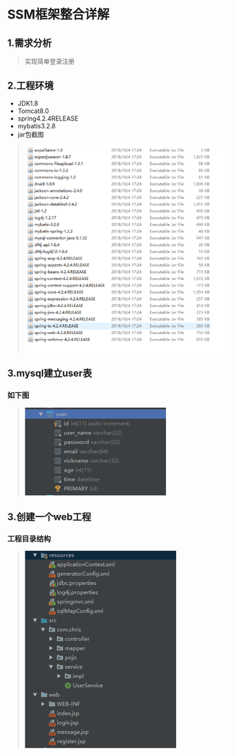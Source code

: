 # SSM框架整合详解
## 1.需求分析
> 实现简单登录注册
## 2.工程环境
* JDK1.8
* Tomcat8.0
* spring4.2.4RELEASE
* mybatis3.2.8
* jar包截图
> ![jars](https://github.com/iamchriswu/SSM-Framework-integration/blob/master/images/jars.png)
## 3.mysql建立user表
### 如下图
> ![mysql](https://github.com/iamchriswu/SSM-Framework-integration/blob/master/images/mysql.png)

## 3.创建一个web工程
### 工程目录结构
> ![project](https://github.com/iamchriswu/SSM-Framework-integration/blob/master/images/project.png)
